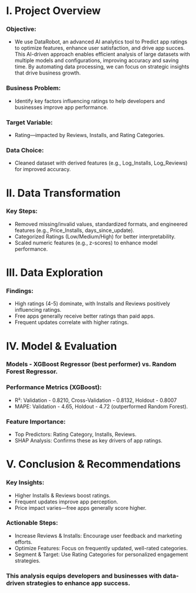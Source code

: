 # I. ​Project Overview 
### Objective: 
- We use DataRobot, an advanced AI analytics tool to Predict app ratings to optimize features, enhance user satisfaction, and drive app succes. This AI-driven approach enables efficient analysis of large datasets with multiple models and configurations, improving accuracy and saving time. By automating data processing, we can focus on strategic insights that drive business growth.
### Business Problem: 
- Identify key factors influencing ratings to help developers and businesses improve app performance.
### Target Variable: 
- Rating—impacted by Reviews, Installs, and Rating Categories.
### Data Choice: 
- Cleaned dataset with derived features (e.g., Log_Installs, Log_Reviews) for improved accuracy.

# II. Data Transformation
### Key Steps:
- Removed missing/invalid values, standardized formats, and engineered features (e.g., Price_Installs, days_since_update).
- Categorized Ratings (Low/Medium/High) for better interpretability.
- Scaled numeric features (e.g., z-scores) to enhance model performance.

# III. Data Exploration
### Findings:
- High ratings (4-5) dominate, with Installs and Reviews positively influencing ratings.
- Free apps generally receive better ratings than paid apps.
- Frequent updates correlate with higher ratings.

# IV. Model & Evaluation
### Models - XGBoost Regressor (best performer) vs. Random Forest Regressor.
### Performance Metrics (XGBoost):
- R²: Validation - 0.8210, Cross-Validation - 0.8132, Holdout - 0.8007
- MAPE: Validation - 4.65, Holdout - 4.72 (outperformed Random Forest).
### Feature Importance:
- Top Predictors: Rating Category, Installs, Reviews.
- SHAP Analysis: Confirms these as key drivers of app ratings.

# V. Conclusion & Recommendations
### Key Insights:
- Higher Installs & Reviews boost ratings.
- Frequent updates improve app perception.
- Price impact varies—free apps generally score higher.
### Actionable Steps:
- Increase Reviews & Installs: Encourage user feedback and marketing efforts.
- Optimize Features: Focus on frequently updated, well-rated categories.
- Segment & Target: Use Rating Categories for personalized engagement strategies.

### This analysis equips developers and businesses with data-driven strategies to enhance app success.
